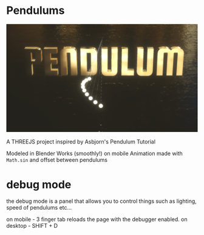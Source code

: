 # Pendulums

![](/static/images/cover_high.png)

A THREEJS project inspired by Asbjorn's Pendulum Tutorial

Modeled in Blender
Works (smoothly!) on mobile
Animation made with `Math.sin` and offset between pendulums


# debug mode
the debug mode is a panel that allows you to control things such as lighting, speed of pendulums etc...

on mobile - 3 finger tab reloads the page with the debugger enabled.
on desktop - SHIFT + D
